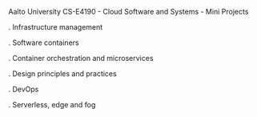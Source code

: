 Aalto University CS-E4190 - Cloud Software and Systems - Mini Projects

. Infrastructure management

. Software containers

. Container orchestration and microservices

. Design principles and practices

. DevOps

. Serverless, edge and fog

